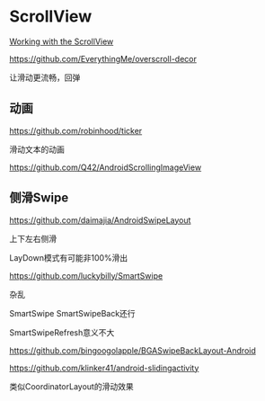 # ScrollView

[Working with the ScrollView](https://guides.codepath.com/android/Working-with-the-ScrollView)



https://github.com/EverythingMe/overscroll-decor

让滑动更流畅，回弹



## 动画

https://github.com/robinhood/ticker

滑动文本的动画

https://github.com/Q42/AndroidScrollingImageView

## 侧滑Swipe

https://github.com/daimajia/AndroidSwipeLayout

上下左右侧滑

LayDown模式有可能非100%滑出

https://github.com/luckybilly/SmartSwipe

杂乱

SmartSwipe SmartSwipeBack还行

SmartSwipeRefresh意义不大

https://github.com/bingoogolapple/BGASwipeBackLayout-Android

https://github.com/klinker41/android-slidingactivity

类似CoordinatorLayout的滑动效果